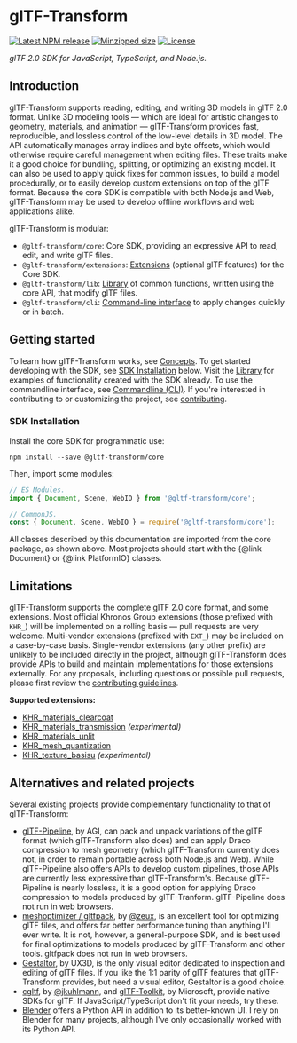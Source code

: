 # glTF-Transform

[![Latest NPM release](https://img.shields.io/npm/v/@gltf-transform/core.svg)](https://www.npmjs.com/package/@gltf-transform/core)
[![Minzipped size](https://badgen.net/bundlephobia/minzip/@gltf-transform/core)](https://bundlephobia.com/result?p=@gltf-transform/core)
[![License](https://img.shields.io/badge/license-MIT-007ec6.svg)](https://github.com/donmccurdy/glTF-Transform/blob/master/LICENSE)

*glTF 2.0 SDK for JavaScript, TypeScript, and Node.js.*

## Introduction

<!-- NOTICE: This section is duplicated in README.md. Please keep them in sync. -->

glTF-Transform supports reading, editing, and writing 3D models in glTF 2.0 format. Unlike 3D modeling tools — which are ideal for artistic changes to geometry, materials, and animation — glTF-Transform provides fast, reproducible, and lossless control of the low-level details in 3D model. The API automatically manages array indices and byte offsets, which would otherwise require careful management when editing files. These traits make it a good choice for bundling, splitting, or optimizing an existing model. It can also be used to apply quick fixes for common issues, to build a model procedurally, or to easily develop custom extensions on top of the glTF format. Because the core SDK is compatible with both Node.js and Web, glTF-Transform may be used to develop offline workflows and web applications alike.

glTF-Transform is modular:

- `@gltf-transform/core`: Core SDK, providing an expressive API to read, edit, and write glTF files.
- `@gltf-transform/extensions`: [Extensions](/extensions.html) (optional glTF features) for the Core SDK.
- `@gltf-transform/lib`: [Library](/library.html) of common functions, written using the core API, that modify glTF files.
- `@gltf-transform/cli`: [Command-line interface](/cli.html) to apply changes quickly or in batch.

## Getting started

To learn how glTF-Transform works, see [Concepts](/concepts.html). To get started developing with the SDK, see [SDK Installation](#sdk-installation) below. Visit the [Library](/library.html) for examples of functionality created with the SDK already. To use the commandline interface, see [Commandline (CLI)](/cli.html). If you're interested in contributing to or customizing the project, see [contributing](/contributing.html).

### SDK Installation

Install the core SDK for programmatic use:

```shell
npm install --save @gltf-transform/core
```

Then, import some modules:

```typescript
// ES Modules.
import { Document, Scene, WebIO } from '@gltf-transform/core';

// CommonJS.
const { Document, Scene, WebIO } = require('@gltf-transform/core');
```

All classes described by this documentation are imported from the core package, as shown above. Most projects should start with the {@link Document} or {@link PlatformIO} classes.

## Limitations

glTF-Transform supports the complete glTF 2.0 core format, and some extensions. Most official Khronos Group extensions (those prefixed with `KHR_`) will be implemented on a rolling basis — pull requests are very welcome. Multi-vendor extensions (prefixed with `EXT_`) may be included on a case-by-case basis. Single-vendor extensions (any other prefix) are unlikely to be included directly in the project, although glTF-Transform does provide APIs to build and maintain implementations for those extensions externally. For any proposals, including questions or possible pull requests, please first review the [contributing guidelines](/contributing.html).

**Supported extensions:**

- [KHR_materials_clearcoat](/extensions.html#khr_materials_clearcoat)
- [KHR_materials_transmission](/extensions.html#khr_materials_transmission) *(experimental)*
- [KHR_materials_unlit](/extensions.html#khr_materials_unlit)
- [KHR_mesh_quantization](/extensions.html#khr_mesh_quantization)
- [KHR_texture_basisu](/extensions.html#khr_texture_basisu-experimental) *(experimental)*

## Alternatives and related projects

Several existing projects provide complementary functionality to that of glTF-Transform:

- [glTF-Pipeline](https://github.com/AnalyticalGraphicsInc/gltf-pipeline/), by AGI, can pack and unpack variations of the glTF format (which glTF-Transform also does) and can apply Draco compression to mesh geometry (which glTF-Transform currently does not, in order to remain portable across both Node.js and Web). While glTF-Pipeline also offers APIs to develop custom pipelines, those APIs are currently less expressive than glTF-Transform's. Because glTF-Pipeline is nearly lossless, it is a good option for applying Draco compression to models produced by glTF-Tranform. glTF-Pipeline does not run in web browsers.
- [meshoptimizer / gltfpack](https://github.com/zeux/meshoptimizer), by [@zeux](https://github.com/zeux), is an excellent tool for optimizing glTF files, and offers far better performance tuning than anything I'll ever write. It is not, however, a general-purpose SDK, and is best used for final optimizations to models produced by glTF-Transform and other tools. gltfpack does not run in web browsers.
- [Gestaltor](https://gestaltor.io/), by UX3D, is the only visual editor dedicated to inspection and editing of glTF files. If you like the 1:1 parity of glTF features that glTF-Transform provides, but need a visual editor, Gestaltor is a good choice.
- [cgltf](https://github.com/jkuhlmann/cgltf), by [@jkuhlmann](https://github.com/jkuhlmann), and [glTF-Toolkit](https://github.com/Microsoft/glTF-Toolkit), by Microsoft, provide native SDKs for glTF. If JavaScript/TypeScript don't fit your needs, try these.
- [Blender](https://www.blender.org/) offers a Python API in addition to its better-known UI. I rely on Blender for many projects, although I've only occasionally worked with its Python API.
